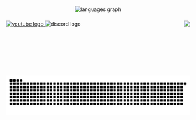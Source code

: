 ###

<div align="center">
  <img src="https://github-readme-stats.vercel.app/api/top-langs?username=ismaileke&locale=en&hide_title=false&layout=compact&card_width=320&langs_count=5&theme=dracula&hide_border=false" height="150" alt="languages graph"  />
</div>

###
<img align="right" height="150" src="https://github.com/ismaileke/ismaileke/assets/74091824/0ef38361-6eda-45b9-92d8-42a731b4b844"  />
<div align="left">
  <a href="https://www.youtube.com/channel/UCvkxALR_9HxpmE3PLmr-oQg" target="_blank">
    <img src="https://img.shields.io/static/v1?message=Youtube&logo=youtube&label=&color=FF0000&logoColor=white&labelColor=&style=for-the-badge" height="35" alt="youtube logo"  />
  </a>
  <img src="https://img.shields.io/static/v1?message=onedollarormysterygift&logo=discord&label=&color=7289DA&logoColor=white&labelColor=&style=for-the-badge" height="35" alt="discord logo"  />
</div>

###

<br clear="both">

<img src="https://raw.githubusercontent.com/ismaileke/ismaileke/output/snake.svg" alt="Snake animation" />

###
